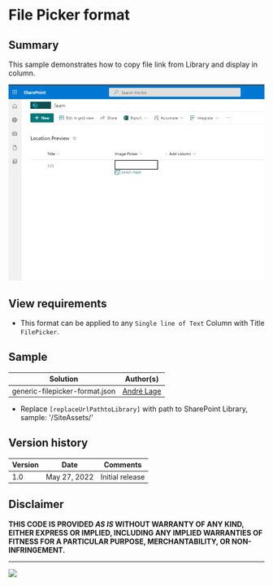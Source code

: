 # File Picker format

## Summary
This sample demonstrates how to copy file link from Library and display in column.

![File Picker format](./assets/generic-filepicker-format.gif)


## View requirements
- This format can be applied to any `Single line of Text` Column with Title `FilePicker`.

## Sample

Solution|Author(s)
--------|---------
generic-filepicker-format.json | [André Lage](https://twitter.com/aaclage)

- Replace `[replaceUrlPathtoLibrary]` with path to SharePoint Library, sample: '/SiteAssets/'

## Version history

Version|Date|Comments
-------|----|--------
1.0|May 27, 2022|Initial release

## Disclaimer
**THIS CODE IS PROVIDED *AS IS* WITHOUT WARRANTY OF ANY KIND, EITHER EXPRESS OR IMPLIED, INCLUDING ANY IMPLIED WARRANTIES OF FITNESS FOR A PARTICULAR PURPOSE, MERCHANTABILITY, OR NON-INFRINGEMENT.**

---

<img src="https://telemetry.sharepointpnp.com/sp-dev-list-formatting/column-samples/generic-filepicker-format" />
